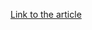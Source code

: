 [Link to the article](https://news.sophos.com/en-us/2021/03/01/gootloader-expands-its-payload-delivery-options/)
